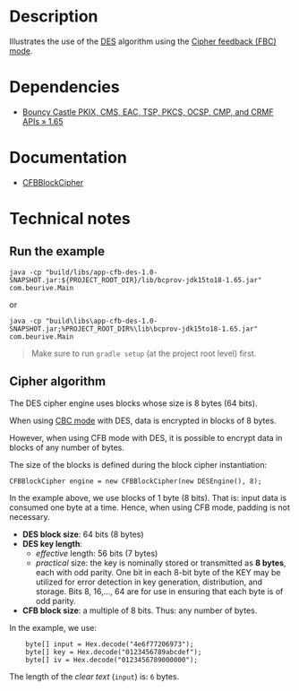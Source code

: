 # Description

Illustrates the use of the [DES](https://en.wikipedia.org/wiki/Data_Encryption_Standard) algorithm using
the [Cipher feedback (FBC) mode](https://en.wikipedia.org/wiki/Block_cipher_mode_of_operation#Cipher_feedback_(CFB)).

# Dependencies

* [Bouncy Castle PKIX, CMS, EAC, TSP, PKCS, OCSP, CMP, and CRMF APIs » 1.65](https://mvnrepository.com/artifact/org.bouncycastle/bcpkix-jdk15to18/1.65)

# Documentation

* [CFBBlockCipher](https://people.eecs.berkeley.edu/~jonah/bc/org/bouncycastle/crypto/modes/CFBBlockCipher.html)

# Technical notes

## Run the example

    java -cp "build/libs/app-cfb-des-1.0-SNAPSHOT.jar:${PROJECT_ROOT_DIR}/lib/bcprov-jdk15to18-1.65.jar" com.beurive.Main

or

    java -cp "build\libs\app-cfb-des-1.0-SNAPSHOT.jar;%PROJECT_ROOT_DIR%\lib\bcprov-jdk15to18-1.65.jar" com.beurive.Main

> Make sure to run `gradle setup` (at the project root level) first.

## Cipher algorithm

The DES cipher engine uses blocks whose size is 8 bytes (64 bits).

When using [CBC mode](../app-cbc-des/README.md) with DES, data is encrypted in blocks of 8 bytes.

However, when using CFB mode with DES, it is possible to encrypt data in blocks of any number of bytes.

The size of the blocks is defined during the block cipher instantiation: 

    CFBBlockCipher engine = new CFBBlockCipher(new DESEngine(), 8); 

In the example above, we use blocks of 1 byte (8 bits).
That is: input data is consumed one byte at a time.
Hence, when using CFB mode, padding is not necessary.

* **DES block size**: 64 bits (8 bytes)
* **DES key length**:
  * _effective_ length: 56 bits (7 bytes)
  * _practical_ size: the key is nominally stored or transmitted as **8 bytes**, each with odd parity.
    One bit in each 8-bit byte of the KEY may be utilized for error detection in key generation,
    distribution, and storage. Bits 8, 16,..., 64 are for use in ensuring that each byte is of odd
    parity.
* **CFB block size**: a multiple of 8 bits. Thus: any number of bytes.

In the example, we use:

        byte[] input = Hex.decode("4e6f77206973");
        byte[] key = Hex.decode("0123456789abcdef");
        byte[] iv = Hex.decode("0123456789000000");

The length of the _clear text_ (`input`) is: `6` bytes.
